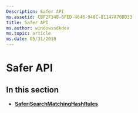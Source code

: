 ```yaml
---
Description: Safer API
ms.assetid: CBF2F348-6FED-4646-948C-81147A70DD33
title: Safer API
ms.author: windowssdkdev
ms.topic: article
ms.date: 05/31/2018
---
```


# Safer API

## In this section

-   [**SaferiSearchMatchingHashRules**](saferisearchmatchinghashrules.md)

 

 



